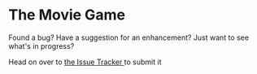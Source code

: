 # The Movie Game

Found a bug? 
Have a suggestion for an enhancement? 
Just want to see what's in progress?

Head on over to <a href=https://github.com/Shanezor12/MovieGame/issues> the Issue Tracker </a> to submit it
